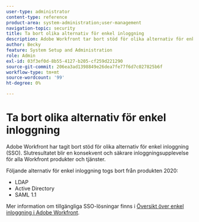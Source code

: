 ```yaml
---
user-type: administrator
content-type: reference
product-area: system-administration;user-management
navigation-topic: security
title: Ta bort olika alternativ för enkel inloggning
description: Adobe Workfront tar bort stöd för olika alternativ för enkel inloggning (SSO). Slutresultatet blir en konsekvent och säkrare inloggningsupplevelse för alla Workfront produkter och tjänster.
author: Becky
feature: System Setup and Administration
role: Admin
exl-id: 03f3ef0d-8b55-4127-b205-cf259d221290
source-git-commit: 206ea3ad1398849e26dea7fe77f6d7c027825b6f
workflow-type: tm+mt
source-wordcount: '99'
ht-degree: 0%

---
```


# Ta bort olika alternativ för enkel inloggning

Adobe Workfront har tagit bort stöd för olika alternativ för enkel inloggning (SSO). Slutresultatet blir en konsekvent och säkrare inloggningsupplevelse för alla Workfront produkter och tjänster.

Följande alternativ för enkel inloggning togs bort från produkten 2020:

* LDAP
* Active Directory
* SAML 1.1

Mer information om tillgängliga SSO-lösningar finns i [Översikt över enkel inloggning i Adobe Workfront](../../add-users/single-sign-on/sso-in-workfront.md).
